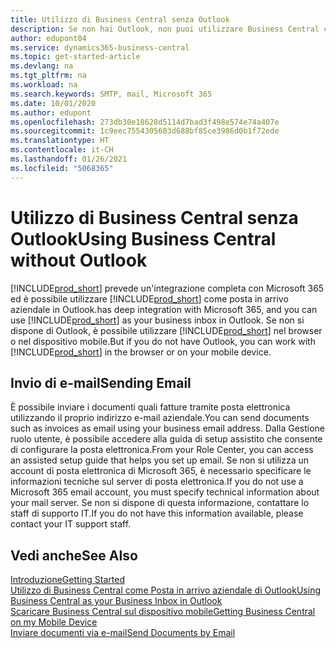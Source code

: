 ```yaml
---
title: Utilizzo di Business Central senza Outlook
description: Se non hai Outlook, non puoi utilizzare Business Central come Posta in arrivo aziendale in Outlook ma puoi utilizzare un browser o il dispositivo mobile.
author: edupont04
ms.service: dynamics365-business-central
ms.topic: get-started-article
ms.devlang: na
ms.tgt_pltfrm: na
ms.workload: na
ms.search.keywords: SMTP, mail, Microsoft 365
ms.date: 10/01/2020
ms.author: edupont
ms.openlocfilehash: 273db30e18628d5114d7bad3f498e574e74a407e
ms.sourcegitcommit: 1c9eec7554305603d688bf85ce3986d0b1f72ede
ms.translationtype: HT
ms.contentlocale: it-CH
ms.lasthandoff: 01/26/2021
ms.locfileid: "5068365"
---
```

# <a name="using-business-central-without-outlook"></a><span data-ttu-id="92e08-103">Utilizzo di Business Central senza Outlook</span><span class="sxs-lookup"><span data-stu-id="92e08-103">Using Business Central without Outlook</span></span>
[!INCLUDE[prod_short](includes/prod_short.md)] <span data-ttu-id="92e08-104">prevede un'integrazione completa con Microsoft 365 ed è possibile utilizzare [!INCLUDE[prod_short](includes/prod_short.md)] come posta in arrivo aziendale in Outlook.</span><span class="sxs-lookup"><span data-stu-id="92e08-104">has deep integration with Microsoft 365, and you can use [!INCLUDE[prod_short](includes/prod_short.md)] as your business inbox in Outlook.</span></span> <span data-ttu-id="92e08-105">Se non si dispone di Outlook, è possibile utilizzare [!INCLUDE[prod_short](includes/prod_short.md)] nel browser o nel dispositivo mobile.</span><span class="sxs-lookup"><span data-stu-id="92e08-105">But if you do not have Outlook, you can work with [!INCLUDE[prod_short](includes/prod_short.md)] in the browser or on your mobile device.</span></span>  

## <a name="sending-email"></a><span data-ttu-id="92e08-106">Invio di e-mail</span><span class="sxs-lookup"><span data-stu-id="92e08-106">Sending Email</span></span>
<span data-ttu-id="92e08-107">È possibile inviare i documenti quali fatture tramite posta elettronica utilizzando il proprio indirizzo e-mail aziendale.</span><span class="sxs-lookup"><span data-stu-id="92e08-107">You can send documents such as invoices as email using your business email address.</span></span> <span data-ttu-id="92e08-108">Dalla Gestione ruolo utente, è possibile accedere alla guida di setup assistito che consente di configurare la posta elettronica.</span><span class="sxs-lookup"><span data-stu-id="92e08-108">From your Role Center, you can access an assisted setup guide that helps you set up email.</span></span> <span data-ttu-id="92e08-109">Se non si utilizza un account di posta elettronica di Microsoft 365, è necessario specificare le informazioni tecniche sul server di posta elettronica.</span><span class="sxs-lookup"><span data-stu-id="92e08-109">If you do not use a Microsoft 365 email account, you must specify technical information about your mail server.</span></span> <span data-ttu-id="92e08-110">Se non si dispone di questa informazione, contattare lo staff di supporto IT.</span><span class="sxs-lookup"><span data-stu-id="92e08-110">If you do not have this information available, please contact your IT support staff.</span></span>  


## <a name="see-also"></a><span data-ttu-id="92e08-111">Vedi anche</span><span class="sxs-lookup"><span data-stu-id="92e08-111">See Also</span></span>
[<span data-ttu-id="92e08-112">Introduzione</span><span class="sxs-lookup"><span data-stu-id="92e08-112">Getting Started</span></span>](product-get-started.md)  
[<span data-ttu-id="92e08-113">Utilizzo di Business Central come Posta in arrivo aziendale di Outlook</span><span class="sxs-lookup"><span data-stu-id="92e08-113">Using Business Central as your Business Inbox in Outlook</span></span>](admin-outlook.md)  
[<span data-ttu-id="92e08-114">Scaricare Business Central sul dispositivo mobile</span><span class="sxs-lookup"><span data-stu-id="92e08-114">Getting Business Central on my Mobile Device</span></span>](install-mobile-app.md)  
[<span data-ttu-id="92e08-115">Inviare documenti via e-mail</span><span class="sxs-lookup"><span data-stu-id="92e08-115">Send Documents by Email</span></span>](ui-how-send-documents-email.md)
